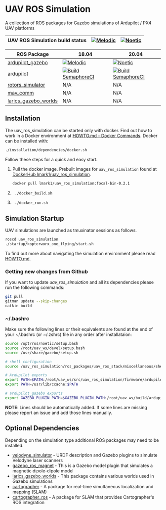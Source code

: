 # UAV ROS Simulation
A collection of ROS packages for Gazebo simulations of Ardupilot / PX4 UAV platforms

| UAV ROS Simulation build status | [![Melodic](https://github.com/larics/uav_ros_simulation/workflows/Melodic/badge.svg)](https://github.com/larics/uav_ros_simulation/actions)  | [![Noetic](https://github.com/larics/uav_ros_simulation/workflows/Noetic/badge.svg)](https://github.com/larics/uav_ros_simulation/actions) |
|-----------------------|---------------------------------------------------------------------------------------------------------------------------------|--------------------------------------------------------------------------------------------------------------------------------|

| ROS Package                                                                               | 18.04  | 20.04|
|-----------------------|---------------------------------------------------------------------------------------------------------------------------------|--------------------------------------------------------------------------------------------------------------------------------|
| [ardupilot_gazebo](https://github.com/larics/ardupilot_gazebo) |  [![Melodic](https://github.com/larics/ardupilot_gazebo/workflows/Melodic/badge.svg)](https://github.com/larics/ardupilot_gazebo/actions) | [![Noetic](https://github.com/larics/ardupilot_gazebo/workflows/Noetic/badge.svg)](https://github.com/larics/ardupilot_gazebo/actions) |
| [ardupilot](https://github.com/larics/ardupilot) | [![Build SemaphoreCI](https://semaphoreci.com/api/v1/ardupilot/ardupilot/branches/master/badge.svg)](https://semaphoreci.com/ardupilot/ardupilot) | [![Build SemaphoreCI](https://semaphoreci.com/api/v1/ardupilot/ardupilot/branches/master/badge.svg)](https://semaphoreci.com/ardupilot/ardupilot) |
| [rotors_simulator](https://github.com/larics/rotors_simulator) | N/A | N/A |
| [mav_comm](https://github.com/larics/mav_comm) | N/A | N/A |
| [larics_gazebo_worlds](https://github.com/larics/larics_gazebo_worlds) | N/A | N/A |


## Installation

The uav_ros_simulation can be started only with docker. Find out how to work in a Docker environment at [HOWTO.md - Docker Commands](HOWTO.md). 
Docker can be installed with:
```bash
./installation/dependencies/docker.sh
```
Follow these steps for a quick and easy start.
1.  Pull the docker image. 
Prebuilt images for ```uav_ros_simulation``` found at [DockerHub lmark1/uav_ros_simulation](https://hub.docker.com/repository/docker/lmark1/uav_ros_simulation).
    ```bash 
    docker pull lmark1/uav_ros_simulation:focal-bin-0.2.1 
    ```
2. ```bash 
    ./docker_build.sh 
    ```
3. ```bash 
    ./docker_run.sh 
    ```

## Simulation Startup

UAV simulations are launched as tmuxinator sessions as follows.
```bash
roscd uav_ros_simulation
./startup/kopterworx_one_flying/start.sh
```

To find out more about navigating the simulation environment please read [HOWTO.md](HOWTO.md).

### Getting new changes from Github

If you want to update *uav_ros_simulation* and all its dependencies please run the following commands:
```bash
git pull
gitman update --skip-changes
catkin build
```

### ~/.bashrc

Make sure the following lines or their equivalents are found at the end of your ~/.bashrc (or ~/.zshrc) file in any order 
after installataion:
```bash
source /opt/ros/noetic/setup.bash
source /root/uav_ws/devel/setup.bash
source /usr/share/gazebo/setup.sh

# shell configuration
source /uav_ros_simulation/ros_packages/uav_ros_stack/miscellaneous/shell_additions/shell_scripts.sh

# Ardupilot exports
export PATH=$PATH:/root/uav_ws/src/uav_ros_simulation/firmware/ardupilot/Tools/autotest
export PATH=/usr/lib/ccache:$PATH

# ardupilot_gazebo exports
export GAZEBO_PLUGIN_PATH=$GAZEBO_PLUGIN_PATH:/root/uav_ws/build/ardupilot_gazebo
```
**NOTE**: Lines should be automatically added. If some lines are missing please report an issue and add those lines manually.

## Optional Dependencies

Depending on the simulation type additional ROS packages may need to be installed.

* [velodyne_simulator](https://github.com/larics/velodyne_simulator) - URDF description and Gazebo plugins to simulate Velodyne laser scanners
* [gazebo_ros_magnet](https://github.com/larics/storm_gazebo_ros_magnet) - This is a Gazebo model plugin that simulates a magnetic dipole-dipole model
* [larics_gazebo_worlds](https://github.com/larics/larics_gazebo_worlds) - This package contains various worlds used in Gazebo simulations
* [cartographer](https://github.com/larics/cartographer) - A package for real-time simultaneous localization and mapping (SLAM)
* [cartographer_ros](https://github.com/larics/cartographer_ros) - A package for SLAM that provides Cartographer's ROS integration
